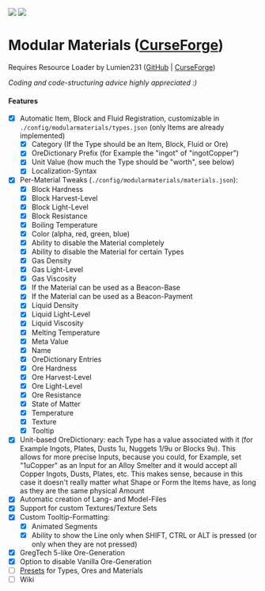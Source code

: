 [![](http://cf.way2muchnoise.eu/381517.svg)](https://www.curseforge.com/minecraft/mc-mods/modular-materials) [![](http://cf.way2muchnoise.eu/versions/381517.svg)](https://www.curseforge.com/minecraft/mc-mods/modular-materials)

Modular Materials ([CurseForge](https://www.curseforge.com/minecraft/mc-mods/modular-materials))
=================
Requires Resource Loader by Lumien231 ([GitHub](https://github.com/lumien231/Resource-Loader) | [CurseForge](https://www.curseforge.com/minecraft/mc-mods/resource-loader))

*Coding and code-structuring advice highly appreciated :)*

#### Features

 - [x] Automatic Item, Block and Fluid Registration, customizable in `./config/modularmaterials/types.json` (only Items are already implemented)
    - [x] Category (If the Type should be an Item, Block, Fluid or Ore)
    - [x] OreDictionary Prefix (for Example the "ingot" of "ingotCopper")
    - [x] Unit Value (how much the Type should be "worth", see below)
    - [x] Localization-Syntax
 - [x] Per-Material Tweaks (`./config/modularmaterials/materials.json`):
    - [x] Block Hardness
    - [x] Block Harvest-Level
    - [x] Block Light-Level
    - [x] Block Resistance
    - [x] Boiling Temperature
    - [x] Color (alpha, red, green, blue)
    - [x] Ability to disable the Material completely
    - [x] Ability to disable the Material for certain Types
    - [x] Gas Density
    - [x] Gas Light-Level
    - [x] Gas Viscosity
    - [x] If the Material can be used as a Beacon-Base
    - [x] If the Material can be used as a Beacon-Payment
    - [x] Liquid Density
    - [x] Liquid Light-Level
    - [x] Liquid Viscosity
    - [x] Melting Temperature
    - [x] Meta Value
    - [x] Name
    - [x] OreDictionary Entries
    - [x] Ore Hardness
    - [x] Ore Harvest-Level
    - [x] Ore Light-Level
    - [x] Ore Resistance
    - [x] State of Matter
    - [x] Temperature
    - [x] Texture
    - [x] Tooltip
 - [x] Unit-based OreDictionary: each Type has a value associated with it (for Example Ingots, Plates, Dusts 1u, Nuggets 1/9u or Blocks 9u). This allows for more precise Inputs, because you could, for Example, set "1uCopper" as an Input for an Alloy Smelter and it would accept all Copper Ingots, Dusts, Plates, etc. This makes sense, because in this case it doesn't really matter what Shape or Form the Items have, as long as they are the same physical Amount
 - [x] Automatic creation of Lang- and Model-Files
 - [x] Support for custom Textures/Texture Sets
 - [x] Custom Tooltip-Formatting:
    - [x] Animated Segments
    - [x] Ability to show the Line only when SHIFT, CTRL or ALT is pressed (or only when they are not pressed)
 - [x] GregTech 5-like Ore-Generation
 - [x] Option to disable Vanilla Ore-Generation
 - [ ] [Presets](presets/) for Types, Ores and Materials
 - [ ] Wiki
